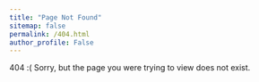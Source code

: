 ```yaml
---
title: "Page Not Found"
sitemap: false
permalink: /404.html
author_profile: False
---
```

404 :(
Sorry, but the page you were trying to view does not exist.
